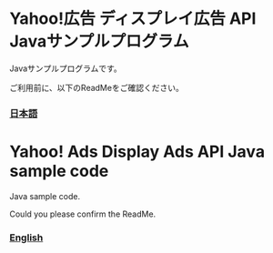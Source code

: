 # Yahoo!広告 ディスプレイ広告 API Javaサンプルプログラム

Javaサンプルプログラムです。

ご利用前に、以下のReadMeをご確認ください。

### [日本語](./README_JA.md)

# Yahoo! Ads Display Ads API Java sample code

Java sample code.

Could you please confirm the ReadMe.

### [English](./README_EN.md)
